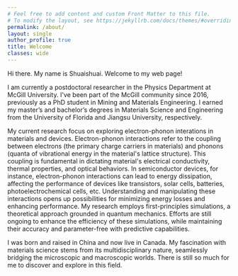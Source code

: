 ```yaml
---
# Feel free to add content and custom Front Matter to this file.
# To modify the layout, see https://jekyllrb.com/docs/themes/#overriding-theme-defaults
permalink: /about/
layout: single
author_profile: true
title: Welcome
classes: wide
---
```


Hi there. My name is Shuaishuai. Welcome to my web page!

I am currently a postdoctoral researcher in the Physics Department at McGill University. I've been part of the McGill community since 2016, previously as a PhD student in Mining and Materials Engineering. I earned my master’s and bachelor’s degrees in Materials Science and Engineering from the University of Florida and Jiangsu University, respectively. 

My current research focus on exploring electron-phonon interations in materials and devices. Electron-phonon interactions refer to the coupling between electrons (the primary charge carriers in materials) and phonons (quanta of vibrational energy in the material's lattice structure). This coupling is fundamental in dictating material's electrical conductivity, thermal properties, and optical behaviors. In semiconductor devices, for instance, electron-phonon interactions can lead to energy dissipation, affecting the performance of devices like transistors, solar cells, batteries, photoelectrochemical cells, etc. Understanding and manipulating these interactions opens up possibilities for minimizing energy losses and enhancing performance. My research employs first-principles simulations, a theoretical approach grounded in quantum mechanics. Efforts are still ongoing to enhance the efficiency of these simulations, while maintaining their accuracy and parameter-free with predictive capabilities.

I was born and raised in China and now live in Canada. My fascination with materials science stems from its multidisciplinary nature, seamlessly bridging the microscopic and macroscopic worlds. There is still so much for me to discover and explore in this field.
